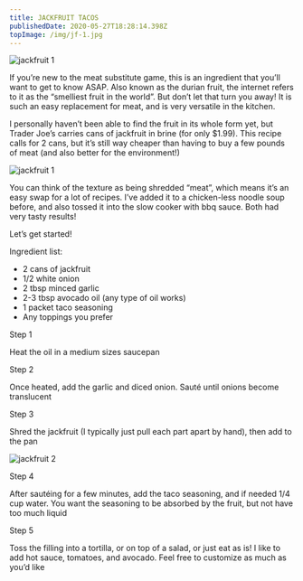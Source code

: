 ```yaml
---
title: JACKFRUIT TACOS
publishedDate: 2020-05-27T18:28:14.398Z
topImage: /img/jf-1.jpg
---
```

![jackfruit 1](/img/jf-1.jpg "food-jackfruit 1")

If you’re new to the meat substitute game, this is an ingredient that you’ll want to get to know ASAP. Also known as the durian fruit, the internet refers to it as the “smelliest fruit in the world”. But don’t let that turn you away! It is such an easy replacement for meat, and is very versatile in the kitchen.

I personally haven’t been able to find the fruit in its whole form yet, but Trader Joe’s carries cans of jackfruit in brine (for only $1.99). This recipe calls for 2 cans, but it’s still way cheaper than having to buy a few pounds of meat (and also better for the environment!)

![jackfruit 1](/img/jf1.jpg "food-jackfruit 1")

You can think of the texture as being shredded “meat”, which means it’s an easy swap for a lot of recipes. I’ve added it to a chicken-less noodle soup before, and also tossed it into the slow cooker with bbq sauce. Both had very tasty results!

Let’s get started!

Ingredient list:

* 2 cans of jackfruit
* 1/2 white onion
* 2 tbsp minced garlic
* 2-3 tbsp avocado oil (any type of oil works)
* 1 packet taco seasoning
* Any toppings you prefer

Step 1

Heat the oil in a medium sizes saucepan

Step 2

Once heated, add the garlic and diced onion. Sauté until onions become translucent

Step 3

Shred the jackfruit (I typically just pull each part apart by hand), then add to the pan

![jackfruit 2](/img/jf-3.jpg "food-jackfruit 2")

Step 4

After sautéing for a few minutes, add the taco seasoning, and if needed 1/4 cup water. You want the seasoning to be absorbed by the fruit, but not have too much liquid

Step 5

Toss the filling into a tortilla, or on top of a salad, or just eat as is! I like to add hot sauce, tomatoes, and avocado. Feel free to customize as much as you’d like